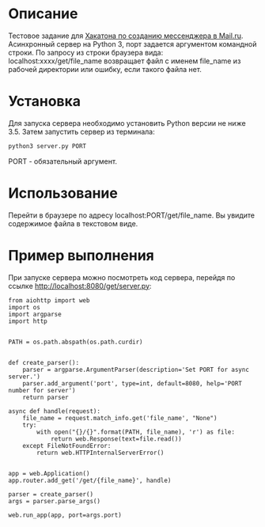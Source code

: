 # Описание
Тестовое задание для [Хакатона по созданию мессенджера в Mail.ru](https://park.mail.ru/blog/topic/view/9407/).
Асинхронный сервер на Python 3, порт задается аргументом командной строки. 
По запросу из строки браузера вида: localhost:xxxx/get/file_name возвращает файл с именем file_name из рабочей директории
или ошибку, если такого файла нет.

# Установка
Для запуска сервера необходимо установить Python версии не ниже 3.5.
Затем запустить сервер из терминала:
```bash
python3 server.py PORT
```
PORT - обязательный аргумент.

# Использование
Перейти в браузере по адресу localhost:PORT/get/file_name. Вы увидите содержимое файла в текстовом виде.

# Пример выполнения
При запуске сервера можно посмотреть код сервера, перейдя по ссылке [http://localhost:8080/get/server.py](http://localhost:8080/get/server.py):
```
from aiohttp import web
import os
import argparse
import http


PATH = os.path.abspath(os.path.curdir)


def create_parser():
    parser = argparse.ArgumentParser(description='Set PORT for async server.')
    parser.add_argument('port', type=int, default=8080, help='PORT number for server')
    return parser

async def handle(request):
    file_name = request.match_info.get('file_name', "None")
    try:
        with open("{}/{}".format(PATH, file_name), 'r') as file:
            return web.Response(text=file.read())
    except FileNotFoundError:
        return web.HTTPInternalServerError()


app = web.Application()
app.router.add_get('/get/{file_name}', handle)

parser = create_parser()
args = parser.parse_args()

web.run_app(app, port=args.port)
```
